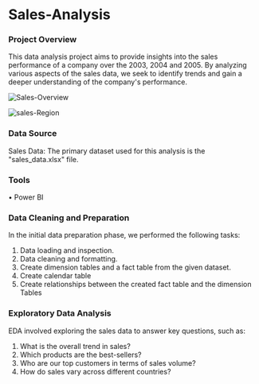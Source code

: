 # Sales-Analysis

### Project Overview
This data analysis project aims to provide insights into the sales performance of a company over the 2003, 2004 and 2005. By analyzing various aspects of the sales data, we seek to identify trends and gain a deeper understanding of the company's performance.


![Sales-Overview](https://github.com/Naglaa-data/Sales-Analysis/assets/160914819/437c9b55-3a99-43bf-a1d0-44cac96fc43c)


![sales-Region](https://github.com/Naglaa-data/Sales-Analysis/assets/160914819/b2908dfb-8e97-4ac3-9efd-33e55eab45eb)

### Data Source
  Sales Data: The primary dataset used for this analysis is the "sales_data.xlsx" file.

### Tools
  •	Power BI 
    
### Data Cleaning and Preparation
In the initial data preparation phase, we performed the following tasks:
1.	Data loading and inspection.
2.	Data cleaning and formatting.
4.	Create dimension tables and a fact table from the given dataset.
5.	Create calendar table
6.	Create relationships between the created fact table and the dimension Tables

### Exploratory Data Analysis
  EDA involved exploring the sales data to answer key questions, such as:
   1. What is the overall trend in sales?
   2. Which products are the best-sellers?
   3. Who are our top customers in terms of sales volume?
   4. How do sales vary across different  countries?



